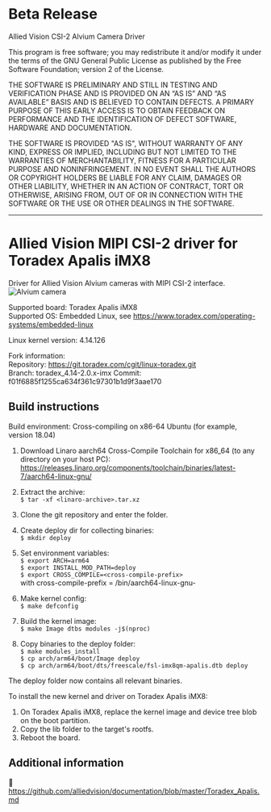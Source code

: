 # Beta Release

Allied Vision CSI-2 Alvium Camera Driver

This program is free software; you may redistribute it and/or modify
it under the terms of the GNU General Public License as published by
the Free Software Foundation; version 2 of the License.

THE SOFTWARE IS PRELIMINARY AND STILL IN TESTING AND VERIFICATION PHASE AND IS PROVIDED ON AN “AS IS” AND “AS AVAILABLE” BASIS AND IS BELIEVED TO CONTAIN DEFECTS.
A PRIMARY PURPOSE OF THIS EARLY ACCESS IS TO OBTAIN FEEDBACK ON PERFORMANCE AND THE IDENTIFICATION OF DEFECT SOFTWARE, HARDWARE AND DOCUMENTATION.

THE SOFTWARE IS PROVIDED "AS IS", WITHOUT WARRANTY OF ANY KIND,
EXPRESS OR IMPLIED, INCLUDING BUT NOT LIMITED TO THE WARRANTIES OF
MERCHANTABILITY, FITNESS FOR A PARTICULAR PURPOSE AND
NONINFRINGEMENT. IN NO EVENT SHALL THE AUTHORS OR COPYRIGHT HOLDERS
BE LIABLE FOR ANY CLAIM, DAMAGES OR OTHER LIABILITY, WHETHER IN AN
ACTION OF CONTRACT, TORT OR OTHERWISE, ARISING FROM, OUT OF OR IN
CONNECTION WITH THE SOFTWARE OR THE USE OR OTHER DEALINGS IN THE
SOFTWARE.

---

# Allied Vision MIPI CSI-2 driver for Toradex Apalis iMX8

Driver for Allied Vision Alvium cameras with MIPI CSI-2 interface.   
![Alvium camera](https://cdn.alliedvision.com/fileadmin/content/images/cameras/Alvium/various/alvium-cameras-models.png)

Supported board: Toradex Apalis iMX8   
Supported OS: Embedded Linux, see https://www.toradex.com/operating-systems/embedded-linux

Linux kernel version: 4.14.126

Fork information:   
Repository: https://git.toradex.com/cgit/linux-toradex.git   
Branch: toradex_4.14-2.0.x-imx
Commit: f01f6885f1255ca634f361c97301b1d9f3aae170

## Build instructions

Build environment: Cross-compiling on x86-64 Ubuntu (for example, version 18.04)

1. Download Linaro aarch64 Cross-Compile Toolchain for x86_64 (to any directory on your host PC):
  https://releases.linaro.org/components/toolchain/binaries/latest-7/aarch64-linux-gnu/

2. Extract the archive:  
    `$ tar -xf <linaro-archive>.tar.xz`

3. Clone the git repository and enter the folder.

4. Create deploy dir for collecting binaries:   
    `$ mkdir deploy`

5. Set environment variables:   
    `$ export ARCH=arm64`   
    `$ export INSTALL_MOD_PATH=deploy`   
    `$ export CROSS_COMPILE=<cross-compile-prefix>`   
     with cross-compile-prefix = <path-to-linaro-arm64-toolchain>/bin/aarch64-linux-gnu-

6. Make kernel config:   
    `$ make defconfig`

7. Build the kernel image:   
    `$ make Image dtbs modules -j$(nproc)`

8. Copy binaries to the deploy folder:   
    `$ make modules_install`   
    `$ cp arch/arm64/boot/Image deploy`   
    `$ cp arch/arm64/boot/dts/freescale/fsl-imx8qm-apalis.dtb deploy`   

The deploy folder now contains all relevant binaries.  

To install the new kernel and driver on Toradex Apalis iMX8:   
1. On Toradex Apalis iMX8, replace the kernel image and device tree blob on the boot partition.   
2. Copy the lib folder to the target's rootfs.
3. Reboot the board.

 ## Additional information
 :open_book:
 https://github.com/alliedvision/documentation/blob/master/Toradex_Apalis.md
